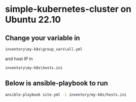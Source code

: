 # simple-kubernetes-cluster on Ubuntu 22.10  

## Change your variable in 
```bash
inventory\my-k8s\group_vars\all.yml
```
and host IP in
```bash
inventory\my-k8s\hosts.ini
```

## Below is ansible-playbook to run
```bash
ansible-playbook site.yml -i inventory/my-k8s/hosts.ini
```
